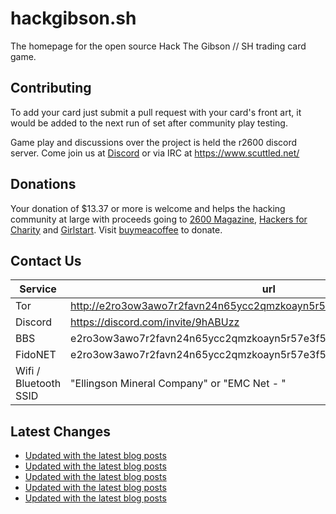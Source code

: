 # hackgibson.sh
The homepage for the open source Hack The Gibson // SH trading card game.


## Contributing

To add your card just submit a pull request with your card's front art, it would be added to the next run of set after community play testing.

Game play and discussions over the project is held the r2600 discord server. Come join us at [Discord](https://discord.com/invite/9hABUzz) or via IRC at https://www.scuttled.net/


## Donations

Your donation of $13.37 or more is welcome and helps the hacking community at large with proceeds going to [2600 Magazine](https://2600.com/), [Hackers for Charity](https://hackersforcharity.org) and [Girlstart](https://girlstart.org).  Visit [buymeacoffee](https://www.buymeacoffee.com/hackgibson.sh) to donate.


## Contact Us

Service | url
-|-
Tor | http://e2ro3ow3awo7r2favn24n65ycc2qmzkoayn5r57e3f56nvjwdcgg32ad.onion
Discord | https://discord.com/invite/9hABUzz
BBS | e2ro3ow3awo7r2favn24n65ycc2qmzkoayn5r57e3f56nvjwdcgg32ad.onion:23
FidoNET | e2ro3ow3awo7r2favn24n65ycc2qmzkoayn5r57e3f56nvjwdcgg32ad.onion:24554
Wifi / Bluetooth SSID | "Ellingson Mineral Company" or "EMC Net - <fidonet address>"

## Latest Changes
<!-- BLOG-POST-LIST:START -->
- [Updated with the latest blog posts](https://github.com/DFW2600/hackgibson.sh/commit/435809b1cd1d658c304ac5ac39ade1ff7efedc79)
- [Updated with the latest blog posts](https://github.com/DFW2600/hackgibson.sh/commit/3f977f0004acd3f591cff79cef0e59fbc9ba02b6)
- [Updated with the latest blog posts](https://github.com/DFW2600/hackgibson.sh/commit/d05ad0bed7ff99bab3be1f2bf2cd065437a52721)
- [Updated with the latest blog posts](https://github.com/DFW2600/hackgibson.sh/commit/7b41c1449e71e89f96a3f8cb5255fb83b0a9ee0f)
- [Updated with the latest blog posts](https://github.com/DFW2600/hackgibson.sh/commit/3a09f1275eb0b850e0d63fd6038911791d557f9f)
<!-- BLOG-POST-LIST:END -->
